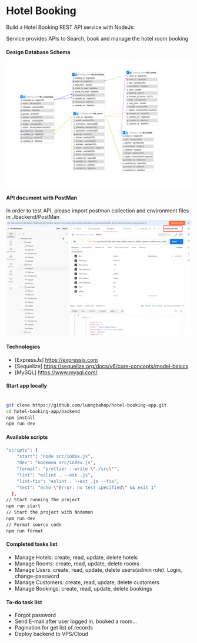 # Hotel Booking

Build a Hotel Booking REST API service with NodeJs:

Service provides APIs to Search, book and manage the hotel room booking

#### Design Database Schema

![](./docs/database.png)

#### API document with PostMan

In order to test API, please import postman collection and environment files in ./backend/PostMan
![](./docs/postman.png)

#### Technologies

- [ExpressJs] https://expressjs.com
- [Sequelize] https://sequelize.org/docs/v6/core-concepts/model-basics
- [MySQL] https://www.mysql.com/

#### Start app locally

```bash

git clone https://github.com/luongbahop/hotel-booking-app.git
cd hotel-booking-app/backend
npm install
npm run dev

```

#### Available scripts

```sh
"scripts": {
    "start": "node src/index.js",
    "dev": "nodemon src/index.js",
    "format": "prettier --write \"./src\"",
    "lint": "eslint . --ext .js",
    "lint-fix": "eslint . --ext .js --fix",
    "test": "echo \"Error: no test specified\" && exit 1"
  },
// Start running the project
npm run start
// Start the project with Nodemon
npm run dev
// Format source code
npm run format
```

#### Completed tasks list

- Manage Hotels: create, read, update, delete hotels
- Manage Rooms: create, read, update, delete rooms
- Manage Users: create, read, update, delete users(admin role). Login, change-password
- Manage Customers: create, read, update, delete customers
- Manage Bookings: create, read, update, delete bookings

#### To-do task list

- Forgot password
- Send E-mail after user logged in, booked a room...
- Pagination for get list of records
- Deploy backend to VPS/Cloud
